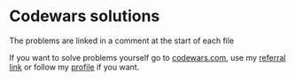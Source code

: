 # Codewars solutions
The problems are linked in a comment at the start of each file

If you want to solve problems yourself go to [codewars.com](https://www.codewars.com/), use my [referral link](https://www.codewars.com/r/i8saBw) or follow my [profile](https://www.codewars.com/users/KayleighWasTaken) if you want.
